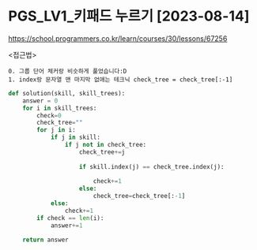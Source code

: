 # PGS_LV1_키패드 누르기 [2023-08-14]
https://school.programmers.co.kr/learn/courses/30/lessons/67256

<접근법>
``` 
0. 그룹 단어 체커랑 비슷하게 풀었습니다:D
1. index랑 문자열 맨 마지막 없애는 테크닉 check_tree = check_tree[:-1]
```



```python
def solution(skill, skill_trees):
    answer = 0
    for i in skill_trees:
        check=0
        check_tree=""
        for j in i:
            if j in skill:
                if j not in check_tree:
                    check_tree+=j
                    
                    if skill.index(j) == check_tree.index(j):
                    
                        check+=1
                    else:
                        check_tree=check_tree[:-1]
            else:
                check+=1
        if check == len(i):
            answer+=1
 
    return answer
```